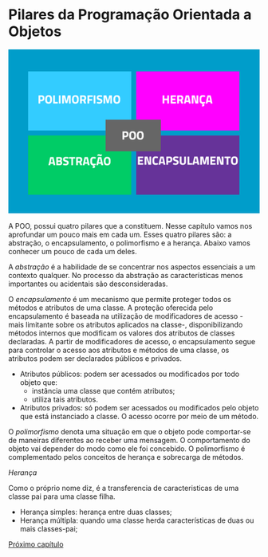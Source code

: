 # Pilares da Programação Orientada a Objetos

![pilares da POO](img/poss-1200x1200.png)

A POO, possui quatro pilares que a constituem. Nesse capítulo vamos nos aprofundar um pouco mais em cada um. Esses quatro pilares são: a abstração, o encapsulamento, o polimorfismo e a herança. Abaixo vamos conhecer um pouco de cada um deles.

A *abstração* é a habilidade de se concentrar nos aspectos essenciais a um contexto qualquer. No processo da abstração as características menos importantes ou acidentais são desconsideradas.

O *encapsulamento* é um mecanismo que permite proteger todos os métodos e atributos de uma classe. A proteção oferecida pelo encapsulamento é baseada na utilização de modificadores de acesso - mais limitante sobre os atributos aplicados na classe-, disponibilizando métodos internos que modificam os valores dos atributos de classes declaradas.
A partir de modificadores de acesso, o encapsulamento segue para controlar o acesso aos atributos e métodos de uma classe, os atributos podem ser declarados públicos e privados.

- Atributos públicos: podem ser acessados ou modificados por todo objeto que:
    - instância uma classe que contém atributos;
    - utiliza tais atributos.
- Atributos privados: só podem ser acessados ou modificados pelo objeto que está instanciado a classe. O acesso ocorre por meio de um método.


O *polimorfismo* denota uma situação em que o objeto pode comportar-se de maneiras diferentes ao receber uma mensagem. O comportamento do objeto vai depender do modo como ele foi concebido. O polimorfismo é complementado pelos conceitos de herança e sobrecarga de métodos.

*Herança*

Como o próprio nome diz, é a transferencia de caracteristicas de uma classe pai para uma classe filha.

- Herança simples: herança entre duas classes;
- Herança múltipla: quando uma classe herda características de duas ou mais classes-pai;

<!--  TODO colocar link -->
[Próximo capítulo]()
